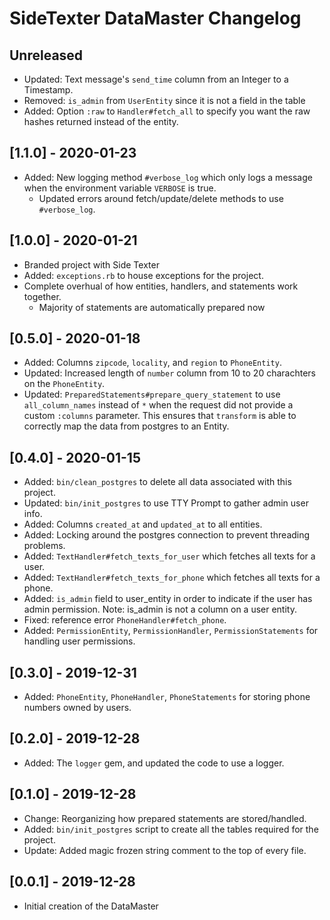 # SideTexter DataMaster Changelog

Unreleased
---------------------
* Updated: Text message's `send_time` column from an Integer to a Timestamp.
* Removed: `is_admin` from `UserEntity` since it is not a field in the table
* Added: Option `:raw` to `Handler#fetch_all` to specify you want the raw hashes returned instead of the entity.


[1.1.0] - 2020-01-23
---------------------
* Added: New logging method `#verbose_log` which only logs a message when the environment variable `VERBOSE` is true.
  * Updated errors around fetch/update/delete methods to use `#verbose_log`.

[1.0.0] - 2020-01-21
---------------------
* Branded project with Side Texter
* Added: `exceptions.rb` to house exceptions for the project.
* Complete overhual of how entities, handlers, and statements work together.
  * Majority of statements are automatically prepared now

[0.5.0] - 2020-01-18
---------------------
* Added: Columns `zipcode`, `locality`, and `region` to `PhoneEntity`.
* Updated: Increased length of `number` column from 10 to 20 charachters on the `PhoneEntity`.
* Updated: `PreparedStatements#prepare_query_statement` to use `all_column_names` instead of `*` when the request did not provide a custom `:columns` parameter. This ensures that `transform` is able to correctly map the data from postgres to an Entity.

[0.4.0] - 2020-01-15
---------------------
* Added: `bin/clean_postgres` to delete all data associated with this project.
* Updated: `bin/init_postgres` to use TTY Prompt to gather admin user info.
* Added: Columns `created_at` and `updated_at` to all entities.
* Added: Locking around the postgres connection to prevent threading problems.
* Added: `TextHandler#fetch_texts_for_user` which fetches all texts for a user.
* Added: `TextHandler#fetch_texts_for_phone` which fetches all texts for a phone.
* Added: `is_admin` field to user_entity in order to indicate if the user has admin permission. Note: is_admin is not a column on a user entity.
* Fixed: reference error `PhoneHandler#fetch_phone`.
* Added: `PermissionEntity`, `PermissionHandler`, `PermissionStatements` for handling user permissions.

[0.3.0] - 2019-12-31
---------------------
* Added: `PhoneEntity`, `PhoneHandler`, `PhoneStatements` for storing phone numbers owned by users.

[0.2.0] - 2019-12-28
---------------------
* Added: The `logger` gem, and updated the code to use a logger.

[0.1.0] - 2019-12-28
---------------------
* Change: Reorganizing how prepared statements are stored/handled.
* Added: `bin/init_postgres` script to create all the tables required for the project.
* Update: Added magic frozen string comment to the top of every file.

[0.0.1] - 2019-12-28
---------------------
* Initial creation of the DataMaster
